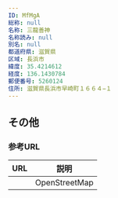```yaml
---
ID: MfMgA
総称: null
名称: 三龍善神
名称読み: null
別名: null
都道府県: 滋賀県
区域: 長浜市
緯度: 35.4214612
経度: 136.1430784
郵便番号: 5260124
住所: 滋賀県長浜市早崎町１６６４−１
---
```


## その他

### 参考URL

| URL | 説明          |
| --- | ------------- |
|     | OpenStreetMap |
